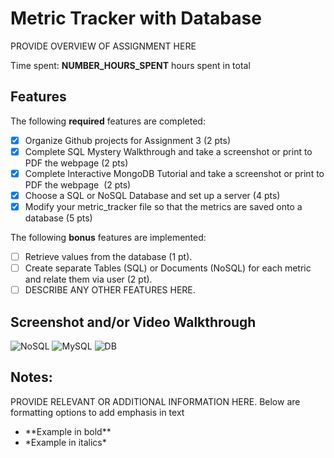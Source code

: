 # Metric Tracker with Database

PROVIDE OVERVIEW OF ASSIGNMENT HERE

Time spent: **NUMBER_HOURS_SPENT** hours spent in total

## Features

The following **required** features are completed:

- [X] Organize Github projects for Assignment 3 (2 pts)
- [X] Complete SQL Mystery Walkthrough and take a screenshot or print to PDF the webpage (2 pts)
- [X] Complete Interactive MongoDB Tutorial and take a screenshot or print to PDF the webpage  (2 pts)
- [X] Choose a SQL or NoSQL Database and set up a server (4 pts)
- [X] Modify your metric_tracker file so that the metrics are saved onto a database (5 pts)

The following **bonus** features are implemented:

- [ ] Retrieve values from the database (1 pt).
- [ ] Create separate Tables (SQL) or Documents (NoSQL) for each metric and relate them via user (2 pt).
- [ ] DESCRIBE ANY OTHER FEATURES HERE.

## Screenshot and/or Video Walkthrough

<img src="Assignment_3_Database/ Images/nosql.png" title='NoSQL Tutorial' width='' alt='NoSQL' />
<img src="Assignment_3_Database/ Images/mysql_server.png" title='MySQL Server Setup' width='' alt='MySQL' />
<img src="Assignment_3_Database/ Images/metric__database.png" title='Metric Tracker Database' width=''alt='DB' />


## Notes:
PROVIDE RELEVANT OR ADDITIONAL INFORMATION HERE. Below are formatting options to add emphasis in text
<ul>
  <li>**Example in bold**</li>
  <li>*Example in italics*</li>
</ul>
